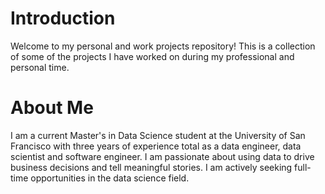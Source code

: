 # Introduction
Welcome to my personal and work projects repository! This is a collection of some of the projects I have worked on during my professional and personal time.

# About Me
I am a current Master's in Data Science student at the University of San Francisco with three years of experience total as a data engineer, data scientist and software engineer. I am passionate about using data to drive business decisions and tell meaningful stories. I am actively seeking full-time opportunities in the data science field.
